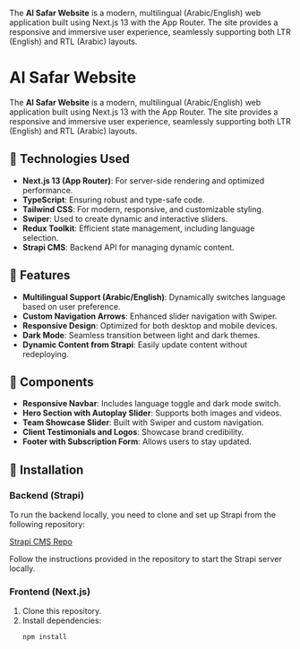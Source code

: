 The **Al Safar Website** is a modern, multilingual (Arabic/English) web application built using Next.js 13 with the App Router. The site provides a responsive and immersive user experience, seamlessly supporting both LTR (English) and RTL (Arabic) layouts.
# Al Safar Website

The **Al Safar Website** is a modern, multilingual (Arabic/English) web application built using Next.js 13 with the App Router. The site provides a responsive and immersive user experience, seamlessly supporting both LTR (English) and RTL (Arabic) layouts.

## 🚀 Technologies Used
- **Next.js 13 (App Router)**: For server-side rendering and optimized performance.
- **TypeScript**: Ensuring robust and type-safe code.
- **Tailwind CSS**: For modern, responsive, and customizable styling.
- **Swiper**: Used to create dynamic and interactive sliders.
- **Redux Toolkit**: Efficient state management, including language selection.
- **Strapi CMS**: Backend API for managing dynamic content.

## 🌟 Features
- **Multilingual Support (Arabic/English)**: Dynamically switches language based on user preference.
- **Custom Navigation Arrows**: Enhanced slider navigation with Swiper.
- **Responsive Design**: Optimized for both desktop and mobile devices.
- **Dark Mode**: Seamless transition between light and dark themes.
- **Dynamic Content from Strapi**: Easily update content without redeploying.

## 🧩 Components
- **Responsive Navbar**: Includes language toggle and dark mode switch.
- **Hero Section with Autoplay Slider**: Supports both images and videos.
- **Team Showcase Slider**: Built with Swiper and custom navigation.
- **Client Testimonials and Logos**: Showcase brand credibility.
- **Footer with Subscription Form**: Allows users to stay updated.

## 📝 Installation

### Backend (Strapi)
To run the backend locally, you need to clone and set up Strapi from the following repository:

[Strapi CMS Repo](https://github.com/abubakryosry/io-strapi)

Follow the instructions provided in the repository to start the Strapi server locally.

### Frontend (Next.js)
1. Clone this repository.
2. Install dependencies:
   ```bash
   npm install
